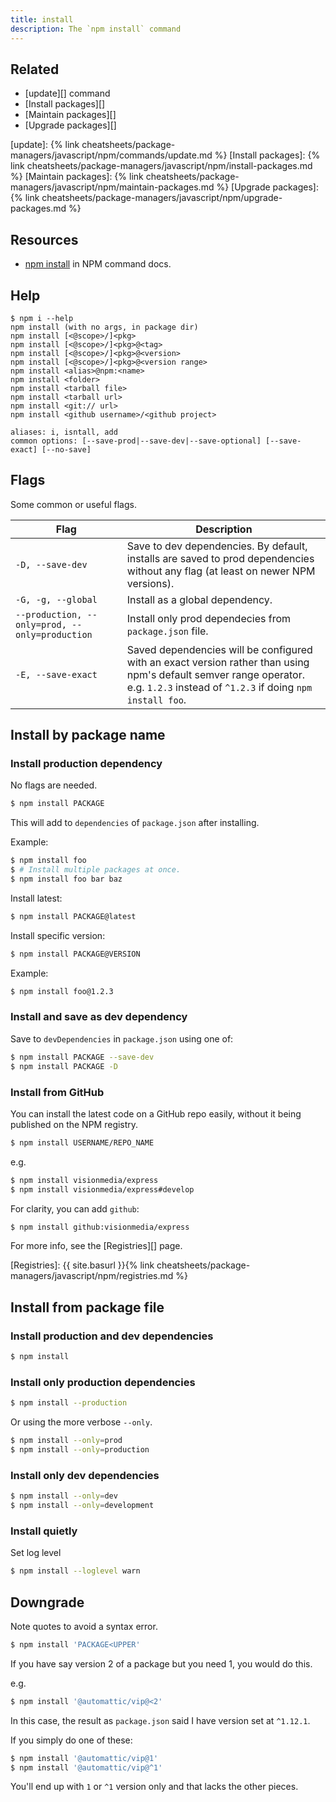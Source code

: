 ```yaml
---
title: install
description: The `npm install` command
---
```


## Related

- [update][] command
- [Install packages][]
- [Maintain packages][]
- [Upgrade packages][]

[update]: {% link cheatsheets/package-managers/javascript/npm/commands/update.md %}
[Install packages]: {% link cheatsheets/package-managers/javascript/npm/install-packages.md %}
[Maintain packages]: {% link cheatsheets/package-managers/javascript/npm/maintain-packages.md %}
[Upgrade packages]: {% link cheatsheets/package-managers/javascript/npm/upgrade-packages.md %}


## Resources

- [npm install](https://docs.npmjs.com/cli/v7/commands/npm-install) in NPM command docs.


## Help

```console
$ npm i --help
npm install (with no args, in package dir)
npm install [<@scope>/]<pkg>
npm install [<@scope>/]<pkg>@<tag>
npm install [<@scope>/]<pkg>@<version>
npm install [<@scope>/]<pkg>@<version range>
npm install <alias>@npm:<name>
npm install <folder>
npm install <tarball file>
npm install <tarball url>
npm install <git:// url>
npm install <github username>/<github project>

aliases: i, isntall, add
common options: [--save-prod|--save-dev|--save-optional] [--save-exact] [--no-save]
```


## Flags

Some common or useful flags.

| Flag                                           | Description                                                                                                                                                                     |
| ---------------------------------------------- | ------------------------------------------------------------------------------------------------------------------------------------------------------------------------------- |
| `-D, --save-dev`                               | Save to dev dependencies. By default, installs are saved to prod dependencies without any flag (at least on newer NPM versions).                                                |
| `-G, -g, --global`                             | Install as a global dependency.                                                                                                                                                 |
| `--production, --only=prod, --only=production` | Install only prod dependecies from `package.json` file.                                                                                                                         |
| `-E, --save-exact`                             | Saved dependencies will be configured with an exact version rather than using npm's default semver range operator. e.g. `1.2.3` instead of `^1.2.3` if doing `npm install foo`. |


## Install by package name

### Install production dependency

No flags are needed.

```sh
$ npm install PACKAGE
```

This will add to `dependencies` of `package.json` after installing.

Example:

```sh
$ npm install foo
$ # Install multiple packages at once.
$ npm install foo bar baz
```

Install latest:

```sh
$ npm install PACKAGE@latest
```

Install specific version:

```sh
$ npm install PACKAGE@VERSION
```

Example:

```sh
$ npm install foo@1.2.3
```

### Install and save as dev dependency

Save to `devDependencies` in `package.json` using one of:

```sh
$ npm install PACKAGE --save-dev
$ npm install PACKAGE -D
```

### Install from GitHub

You can install the latest code on a GitHub repo easily, without it being published on the NPM registry.

```sh
$ npm install USERNAME/REPO_NAME
```

e.g.

```sh
$ npm install visionmedia/express
$ npm install visionmedia/express#develop
```

For clarity, you can add `github`:

```sh
$ npm install github:visionmedia/express
```

For more info, see the [Registries][] page.

[Registries]: {{ site.basurl }}{% link cheatsheets/package-managers/javascript/npm/registries.md %}


## Install from package file

### Install production and dev dependencies

```sh
$ npm install
```

### Install only production dependencies

```sh
$ npm install --production
```

Or using the more verbose `--only`.

```sh
$ npm install --only=prod
$ npm install --only=production
```

### Install only dev dependencies

```sh
$ npm install --only=dev
$ npm install --only=development
```

### Install quietly

Set log level

```sh
$ npm install --loglevel warn
```


## Downgrade

Note quotes to avoid a syntax error.

```sh
$ npm install 'PACKAGE<UPPER'
```

If you have say version 2 of a package but you need 1, you would do this.

e.g.

```sh
$ npm install '@automattic/vip@<2'
```

In this case, the result as `package.json` said I have version set at `^1.12.1`.

If you simply do one of these:

```sh
$ npm install '@automattic/vip@1'
$ npm install '@automattic/vip@^1'
```

You'll end up with `1` or `^1` version only and that lacks the other pieces.
